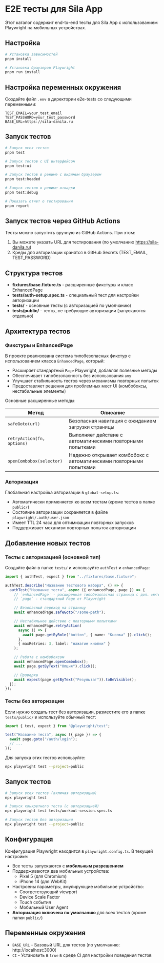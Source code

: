 # E2E тесты для Sila App

Этот каталог содержит end-to-end тесты для Sila App с использованием Playwright на мобильных устройствах.

## Настройка

```bash
# Установка зависимостей
pnpm install

# Установка браузеров Playwright
pnpm run install
```

## Настройка переменных окружения

Создайте файл `.env` в директории e2e-tests со следующими переменными:

```
TEST_EMAIL=your_test_email
TEST_PASSWORD=your_test_password
BASE_URL=https://sila-danila.ru
```

## Запуск тестов

```bash
# Запуск всех тестов
pnpm test

# Запуск тестов с UI интерфейсом
pnpm test:ui

# Запуск тестов в режиме с видимым браузером
pnpm test:headed

# Запуск тестов в режиме отладки
pnpm test:debug

# Показать отчет о тестировании
pnpm report
```

## Запуск тестов через GitHub Actions

Тесты можно запустить вручную из GitHub Actions. При этом:

1. Вы можете указать URL для тестирования (по умолчанию https://sila-danila.ru)
2. Креды для авторизации хранятся в GitHub Secrets (TEST_EMAIL, TEST_PASSWORD)

## Структура тестов

- **fixtures/base.fixture.ts** - расширенные фикстуры и класс EnhancedPage
- **tests/auth-setup.spec.ts** - специальный тест для настройки авторизации
- **tests/** - основные тесты (с авторизацией по умолчанию)
- **tests/public/** - тесты, не требующие авторизации (запускаются отдельно)

## Архитектура тестов

### Фикстуры и EnhancedPage

В проекте реализована система типобезопасных фикстур с использованием класса `EnhancedPage`, который:

- Расширяет стандартный `Page` Playwright, добавляя полезные методы
- Обеспечивает типобезопасность без использования `any`
- Улучшает стабильность тестов через механизмы повторных попыток
- Предоставляет решения для проблемных мест UI (комбобоксы, нестабильные элементы)

Основные расширенные методы:

| Метод                      | Описание                                                           |
| -------------------------- | ------------------------------------------------------------------ |
| `safeGoto(url)`            | Безопасная навигация с ожиданием загрузки страницы                 |
| `retryAction(fn, options)` | Выполняет действие с автоматическими повторными попытками          |
| `openCombobox(selector)`   | Надежно открывает комбобокс с автоматическими повторными попытками |

### Авторизация

Глобальная настройка авторизации в `global-setup.ts`:

- Автоматически применяется ко всем тестам (кроме тестов в папке `public/`)
- Состояние авторизации сохраняется в файле `playwright/.auth/user.json`
- Имеет TTL 24 часа для оптимизации повторных запусков
- Поддерживает механизм повторных попыток авторизации

## Добавление новых тестов

### Тесты с авторизацией (основной тип)

Создайте файл в папке `tests/` и используйте `authTest` и `enhancedPage`:

```typescript
import { authTest, expect } from "../fixtures/base.fixture";

authTest.describe("Название тестового набора", () => {
  authTest("Название теста", async ({ enhancedPage, page }) => {
    // `enhancedPage` - расширенная типобезопасная страница с доп. методами
    // `page` - стандартный Page от Playwright

    // Безопасный переход на страницу
    await enhancedPage.safeGoto("/some-path");

    // Нестабильное действие с повторными попытками
    await enhancedPage.retryAction(
      async () => {
        await page.getByRole("button", { name: "Кнопка" }).click();
      },
      { maxRetries: 3, label: "нажатие кнопки" }
    );

    // Работа с комбобоксом
    await enhancedPage.openCombobox();
    await page.getByText("Опция").click();

    // Проверка
    await expect(page.getByText("Результат")).toBeVisible();
  });
});
```

### Тесты без авторизации

Если нужно создать тест без авторизации, разместите его в папке `tests/public/` и используйте обычный тест:

```typescript
import { test, expect } from "@playwright/test";

test("Название теста", async ({ page }) => {
  await page.goto("/auth/login");
  // ...
});
```

Для запуска этих тестов используйте:

```bash
npx playwright test --project=public
```

## Запуск тестов

```bash
# Запуск всех тестов (включая авторизацию)
npx playwright test

# Запуск конкретного теста (с авторизацией)
npx playwright test tests/workout-session.spec.ts

# Запуск тестов без авторизации
npx playwright test --project=public
```

## Конфигурация

Конфигурация Playwright находится в `playwright.config.ts`. В текущей настройке:

- Все тесты запускаются с **мобильным разрешением**
- Поддерживаются два мобильных устройства:
  - Pixel 5 (для Chromium)
  - iPhone 14 (для WebKit)
- Настроены параметры, эмулирующие мобильное устройство:
  - Соответствующий viewport
  - Device Scale Factor
  - Touch события
  - Мобильный User Agent
- **Авторизация включена по умолчанию** для всех тестов (кроме папки `public/`)

## Переменные окружения

- `BASE_URL` - Базовый URL для тестов (по умолчанию: http://localhost:3000)
- `CI` - Установить в `true` в среде CI для настройки поведения тестов
